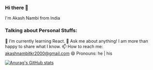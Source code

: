 ### Hi there 👋

I'm Akash Nambi from India 
<!--
**AkashNambi/AkashNambi** is a ✨ _special_ ✨ repository because its `README.md` (this file) appears on your GitHub profile.

Here are some ideas to get you started:
-->
### Talking about Personal Stuffs:
🌱 I’m currently learning React.
💬 Ask me about anything! I am more than happy to share what I know.
📫 How to reach me: akashnambitkr2000@gmail.com
😄 Pronouns: he | his

[![Anurag's GitHub stats](https://github-readme-stats.vercel.app/api?username=AkashNambi)](https://github.com/anuraghazra/github-readme-stats)
